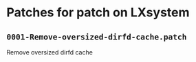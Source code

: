 # Patches for patch on LXsystem

## `0001-Remove-oversized-dirfd-cache.patch`

Remove oversized dirfd cache


